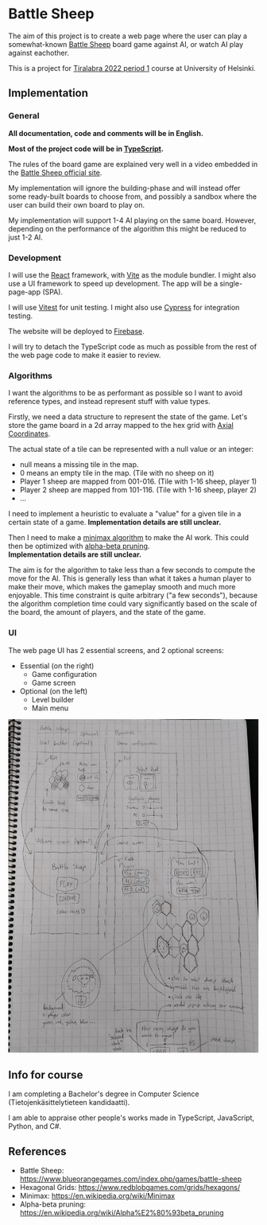 # Battle Sheep

The aim of this project is to create a web page where the user can play a
somewhat-known
[Battle Sheep](https://www.blueorangegames.com/index.php/games/battle-sheep)
board game against AI, or watch AI play against eachother.

This is a project for
[Tiralabra 2022 period 1](https://tiralabra.github.io/2022_p1/index) course at
University of Helsinki.

## Implementation

### General

**All documentation, code and comments will be in English.**

**Most of the project code will be in
[TypeScript](https://www.typescriptlang.org/).**

The rules of the board game are explained very well in a video embedded in the
[Battle Sheep official site](https://www.blueorangegames.com/index.php/games/battle-sheep).

My implementation will ignore the building-phase and will instead offer some
ready-built boards to choose from, and possibly a sandbox where the user can
build their own board to play on.

My implementation will support 1-4 AI playing on the same board. However,
depending on the performance of the algorithm this might be reduced to just 1-2
AI.

### Development

I will use the [React](https://reactjs.org/) framework, with
[Vite](https://vitejs.dev/) as the module bundler. I might also use a UI
framework to speed up development. The app will be a single-page-app (SPA).

I will use [Vitest](https://vitest.dev/) for unit
testing. I might also use [Cypress](https://www.cypress.io/) for integration
testing.

The website will be deployed to [Firebase](https://firebase.google.com/).

I will try to detach the TypeScript code as much as possible from the rest of
the web page code to make it easier to review.

### Algorithms

I want the algorithms to be as performant as possible so I want to avoid
reference types, and instead represent stuff with value types.

Firstly, we need a data structure to represent the state of the game. Let's
store the game board in a 2d array mapped to the hex grid with
[Axial Coordinates](https://www.redblobgames.com/grids/hexagons/#coordinates-axial).

The actual state of a tile can be represented with a null value or an integer:

- null means a missing tile in the map.
- 0 means an empty tile in the map. (Tile with no sheep on it)
- Player 1 sheep are mapped from 001-016. (Tile with 1-16 sheep, player 1)
- Player 2 sheep are mapped from 101-116. (Tile with 1-16 sheep, player 2)
- ...

I need to implement a heuristic to evaluate a "value" for a given tile in a
certain state of a game. **Implementation details are still unclear.**

Then I need to make a [minimax algorithm](https://en.wikipedia.org/wiki/Minimax)
to make the AI work. This could then be optimized with
[alpha-beta pruning](https://en.wikipedia.org/wiki/Alpha%E2%80%93beta_pruning).  
**Implementation details are still unclear.**

The aim is for the algorithm to take less than a few seconds to compute the move
for the AI. This is generally less than what it takes a human player to make
their move, which makes the gameplay smooth and much more enjoyable. This time
constraint is quite arbitrary ("a few seconds"), because the algorithm
completion time could vary significantly based on the scale of the board, the
amount of players, and the state of the game.

### UI

The web page UI has 2 essential screens, and 2 optional screens:

- Essential (on the right)
  - Game configuration
  - Game screen
- Optional (on the left)
  - Level builder
  - Main menu

![](/docs/images/ui.png)

## Info for course

I am completing a Bachelor's degree in Computer Science
(Tietojenkäsittelytieteen kandidaatti).

I am able to appraise other people's works made in TypeScript, JavaScript,
Python, and C#.

## References

- Battle Sheep: https://www.blueorangegames.com/index.php/games/battle-sheep
- Hexagonal Grids: https://www.redblobgames.com/grids/hexagons/
- Minimax: https://en.wikipedia.org/wiki/Minimax
- Alpha-beta pruning: https://en.wikipedia.org/wiki/Alpha%E2%80%93beta_pruning
